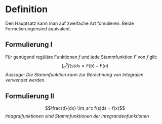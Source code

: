 # Definition
Den Hauptsatz kann man auf zweifache Art fomulieren. Beide Formulierungensind äquivalent.

## Formulierung I
Für genügend regüläre Funktionen $f$ und jede Stammfunktion $F$ von $f$ gilt:
$$\int_a^b f(s) ds= F(b) - F(a)$$
*Aussage: Die Stammfunktion kann zur Berechnung von Integralen verwendet werden.*
## Formulierung II
$$\frac{d}{dx} \int_a^x f(s)ds = f(x)$$
*Intagralfunktionen sind Stammfunktionen der Integrandenfunktionen*